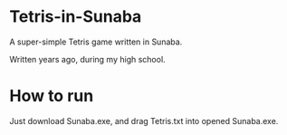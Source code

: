 # Tetris-in-Sunaba
A super-simple Tetris game written in Sunaba.

Written years ago, during my high school.

# How to run
Just download Sunaba.exe, and drag Tetris.txt into opened Sunaba.exe.
